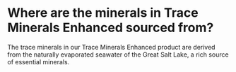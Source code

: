 # Where are the minerals in Trace Minerals Enhanced sourced from?

The trace minerals in our Trace Minerals Enhanced product are derived from the naturally evaporated seawater of the Great Salt Lake, a rich source of essential minerals.